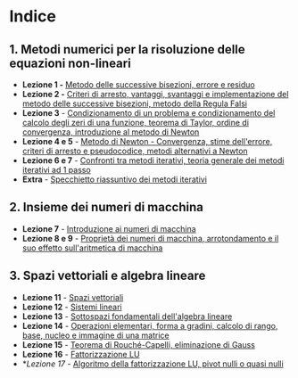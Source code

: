 # Indice

## 1. Metodi numerici per la risoluzione delle equazioni non-lineari
   - **Lezione 1 -** [Metodo delle successive bisezioni, errore e residuo](Appunti/Lezione1.md)
   - **Lezione 2 -** [Criteri di arresto, vantaggi, svantaggi e implementazione del metodo delle successive bisezioni, metodo della Regula Falsi](Appunti/Lezione2.md)
   - **Lezione 3** - [Condizionamento di un problema e condizionamento del calcolo degli zeri di una funzione, teorema di Taylor, ordine di convergenza, introduzione al metodo di Newton](Appunti/Lezione3.md)
   - **Lezione 4 e 5** - [Metodo di Newton - Convergenza, stime dell'errore, criteri di arresto e pseudocodice, metodi alternativi a Newton](Appunti/Lezione4_5.md)
   - **Lezione 6 e 7** - [Confronti tra metodi iterativi, teoria generale dei metodi iterativi ad 1 passo](Appunti/Lezione6_7.md)
   - **Extra** - [Specchietto riassuntivo dei metodi iterativi](Appunti/Extra_Zeri_Di_Funzione.md)

## 2. Insieme dei numeri di macchina
   - **Lezione 7** -  [Introduzione ai numeri di macchina](Appunti/Lezione7.md)
   - **Lezione 8 e 9** - [Proprietà dei numeri di macchina, arrotondamento e il suo effetto sull'aritmetica di macchina](Appunti/Lezione8_9.md)

## 3. Spazi vettoriali e algebra lineare
- **Lezione 11** - [Spazi vettoriali](Appunti/Lezione11.md)
- **Lezione 12** - [Sistemi lineari](Appunti/Lezione12.md)
- **Lezione 13** - [Sottospazi fondamentali dell'algebra lineare](Appunti/Lezione13.md)
- **Lezione 14** - [Operazioni elementari, forma a gradini, calcolo di rango, base, nucleo e immagine di una matrice](Appunti/Lezione14.md)
- **Lezione 15** - [Teorema di Rouché-Capelli, eliminazione di Gauss](Appunti/Lezione15.md)
- **Lezione 16** - [Fattorizzazione LU](Appunti/Lezione16.md)
- **Lezione 17* - [Algoritmo della fattorizzazione LU, pivot nulli o quasi nulli](Appunti/Lezione17.md)